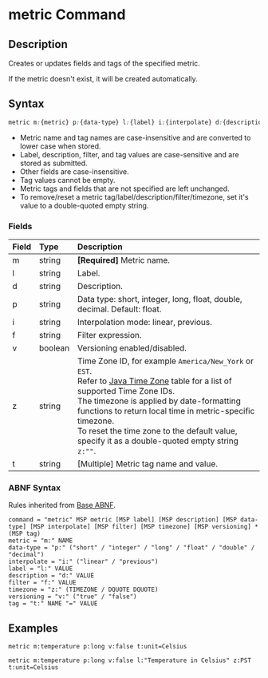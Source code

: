 # metric Command

## Description

Creates or updates fields and tags of the specified metric. 

If the metric doesn't exist, it will be created automatically.

## Syntax

```css
metric m:{metric} p:{data-type} l:{label} i:{interpolate} d:{description} f:{filter} v:{versioning} z:{timezone} t:{tag-1}={text} t:{tag-2}={text}
```

* Metric name and tag names are case-insensitive and are converted to lower case when stored. 
* Label, description, filter, and tag values are case-sensitive and are stored as submitted.
* Other fields are case-insensitive.
* Tag values cannot be empty.
* Metric tags and fields that are not specified are left unchanged. 
* To remove/reset a metric tag/label/description/filter/timezone, set it's value to a double-quoted empty string.

### Fields

| **Field** | **Type** | **Description** |
|:---|:---|:---|
| m         | string           | **[Required]** Metric name. |
| l         | string           | Label. |
| d         | string           | Description. |
| p         | string           | Data type: short, integer, long, float, double, decimal. Default: float. |
| i         | string           | Interpolation mode: linear, previous. |
| f         | string           | Filter expression. |
| v         | boolean          | Versioning enabled/disabled. |
| z         | string           | Time Zone ID, for example `America/New_York` or `EST`.<br>Refer to [Java Time Zone](timezone-list.md) table for a list of supported Time Zone IDs.<br>The timezone is applied by date-formatting functions to return local time in metric-specific timezone.<br>To reset the time zone to the default value, specify it as a double-quoted empty string `z:""`.|
| t         | string           | [Multiple] Metric tag name and value.  |

### ABNF Syntax

Rules inherited from [Base ABNF](base-abnf.md).

```properties
command = "metric" MSP metric [MSP label] [MSP description] [MSP data-type] [MSP interpolate] [MSP filter] [MSP timezone] [MSP versioning] *(MSP tag)
metric = "m:" NAME
data-type = "p:" ("short" / "integer" / "long" / "float" / "double" / "decimal")
interpolate = "i:" ("linear" / "previous")
label = "l:" VALUE
description = "d:" VALUE
filter = "f:" VALUE
timezone = "z:" (TIMEZONE / DQUOTE DQUOTE)
versioning = "v:" ("true" / "false")
tag = "t:" NAME "=" VALUE
```

## Examples

```ls
metric m:temperature p:long v:false t:unit=Celsius
```

```ls
metric m:temperature p:long v:false l:"Temperature in Celsius" z:PST t:unit=Celsius
```
